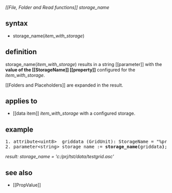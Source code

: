*[[File, Folder and Read functions]] storage_name*

## syntax

- storage_name(*item_with_storage*)

## definition

storage_name(*item_with_storage*) results in a string [[parameter]] with the **value of the [[StorageName]] [[property]]** configured for the *item_with_storage*.

[[Folders and Placeholders]] are expanded in the result.

## applies to

- [[data item]] *item_with_storage* with a configured storage.

## example

<pre>
1. attribute&lt;uint8&gt;  griddata (GridUnit): StorageName = "%projdir%/data/testgrid.asc";
2. parameter&lt;string&gt; storage_name := <B>storage_name(</B>griddata<B>)</B>;
</pre>

*result: storage_name = 'c:/prj/tst/data/testgrid.asc'*

## see also

- [[PropValue]]